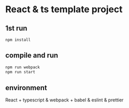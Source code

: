 # React & ts template project

## 1st run

`npm install`

## compile and run

```bash
npm run webpack
npm run start
```

## environment

React + typescript & webpack + babel & eslint & prettier
